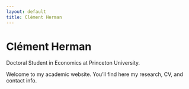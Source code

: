 ```yaml
---
layout: default
title: Clément Herman
---
```


# Clément Herman

Doctoral Student in Economics at Princeton University.

Welcome to my academic website. You’ll find here my research, CV, and contact info.
